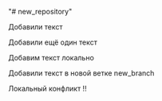 "# new_repository" 

Добавили текст

Добавили ещё один текст

Добавим текст локально 

Добавили текст в новой ветке new_branch

Локальный конфликт !!
